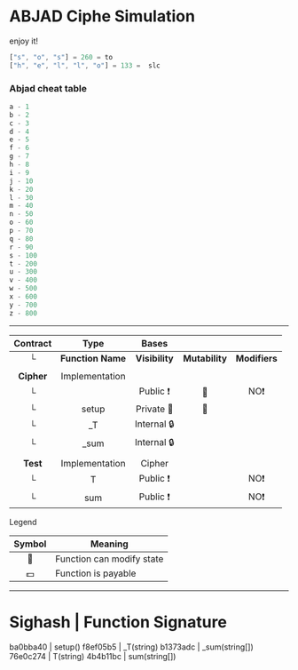 # ABJAD Ciphe Simulation

enjoy it!

```js
["s", "o", "s"] = 260 = to
["h", "e", "l", "l", "o"] = 133 =  slc
```

### Abjad cheat table
```js
a - 1
b - 2
c - 3
d - 4
e - 5
f - 6
g - 7
h - 8
i - 9
j - 10
k - 20
l - 30
m - 40
n - 50
o - 60
p - 70
q - 80
r - 90
s - 100
t - 200
u - 300
v - 400
w - 500
x - 600
y - 700
z - 800
```

---


|  Contract  |         Type        |       Bases      |                  |                 |
|:----------:|:-------------------:|:----------------:|:----------------:|:---------------:|
|     └      |  **Function Name**  |  **Visibility**  |  **Mutability**  |  **Modifiers**  |
||||||
| **Cipher** | Implementation |  |||
| └ | <Constructor> | Public ❗️ | 🛑  |NO❗️ |
| └ | setup | Private 🔐 | 🛑  | |
| └ | _T | Internal 🔒 |   | |
| └ | _sum | Internal 🔒 |   | |
||||||
| **Test** | Implementation | Cipher |||
| └ | T | Public ❗️ |   |NO❗️ |
| └ | sum | Public ❗️ |   |NO❗️ |


 Legend

|  Symbol  |  Meaning  |
|:--------:|-----------|
|    🛑    | Function can modify state |
|    💵    | Function is payable |

---

Sighash   |   Function Signature
========================
ba0bba40  |  setup()
f8ef05b5  |  _T(string)
b1373adc  |  _sum(string[])
76e0c274  |  T(string)
4b4b11bc  |  sum(string[])
